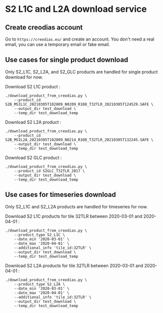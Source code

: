 # S2 L1C and L2A download service

## Create creodias account
Go to `https://creodias.eu/` and create an account. You don't need a real email, you can use a temporary email or fake email.


## Use cases for single product download

Only S2_L1C, S2_L2A, and S2_GLC products are handled for single product download for now.

Download S2 L1C product : 
```
./download_product_from_creodias.py \
    --product_id S2B_MSIL1C_20210305T102809_N0209_R108_T32TLR_20210305T124529.SAFE \
    --output_dir test_download \
    --temp_dir test_download_temp
```


Download S2 L2A product : 
```
./download_product_from_creodias.py \
    --product_id S2B_MSIL2A_20210305T102809_N0214_R108_T32TLR_20210305T132245.SAFE \
    --output_dir test_download \
    --temp_dir test_download_temp
```


Download S2 GLC product : 
```
./download_product_from_creodias.py \
    --product_id S2GLC_T32TLR_2017 \
    --output_dir test_download \
    --temp_dir test_download_temp
```



## Use cases for timeseries download

Only S2_L1C and S2_L2A products are handled for timeseries for now.

Download S2 L1C products for tile 32TLR between 2020-03-01 and 2020-04-01 : 
```
./download_product_from_creodias.py \
    --product_type S2_L1C \
    --date_min '2020-03-01' \
    --date_max '2020-04-01' \
    --additional_info 'tile_id:32TLR' \
    --output_dir test_download \
    --temp_dir test_download_temp
```


Download S2 L2A products for tile 32TLR between 2020-03-01 and 2020-04-01 : 
```
./download_product_from_creodias.py \
    --product_type S2_L2A \
    --date_min '2020-03-01' \
    --date_max '2020-04-01' \
    --additional_info 'tile_id:32TLR' \
    --output_dir test_download \
    --temp_dir test_download_temp
```
